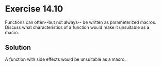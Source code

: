 # Exercise 14.10

Functions can often--but not always-- be written as parameterized macros. Discuss
what characteristics of a function would make it unsuitable as a macro.

## Solution

A function with side effects would be unsuitable as a macro.

